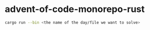 # advent-of-code-monorepo-rust
```bash
cargo run --bin <the name of the day/file we want to solve>
```
